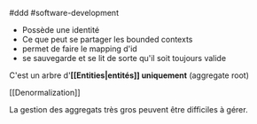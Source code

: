 
#ddd #software-development

- Possède une identité
- Ce que peut se partager les bounded contexts
- permet de faire le mapping d'id
- se sauvegarde et se lit de sorte qu'il soit toujours valide

C'est un arbre d'**[[Entities|entités]] uniquement** (aggregate root)

[[Denormalization]]

La gestion des aggregats très gros peuvent être difficiles à gérer.
